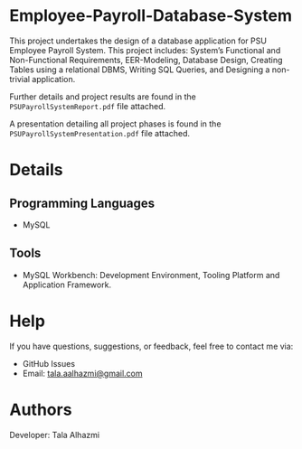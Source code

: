 # Employee-Payroll-Database-System
This project undertakes the design of a database application for PSU Employee Payroll System. This project includes: System’s Functional and Non-Functional Requirements, EER-Modeling, Database Design, Creating Tables using a relational DBMS, Writing SQL Queries, and Designing a non-trivial application.

Further details and project results are found in the `PSUPayrollSystemReport.pdf` file attached.

A presentation detailing all project phases is found in the `PSUPayrollSystemPresentation.pdf` file attached.

# Details
Programming Languages
-----
- MySQL

Tools
-----
- MySQL Workbench: Development Environment, Tooling Platform and Application Framework.

# Help
If you have questions, suggestions, or feedback, feel free to contact me via:

- GitHub Issues
- Email: tala.aalhazmi@gmail.com
  
# Authors
Developer: Tala Alhazmi
